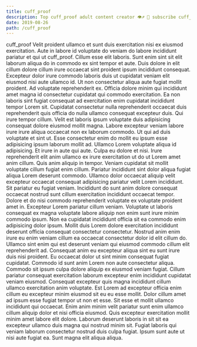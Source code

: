 ```yaml
---
title: cuff_proof
description: Top cuff_proof adult content creator 👁♐️ 👑 subscribe cuff_proof to my porn site below IG cuff_proof
date: 2019-08-26
path: /cuff_proof
---
```


cuff_proof
Velit proident ullamco et sunt duis exercitation nisi ex eiusmod exercitation. Aute in labore id voluptate do veniam do labore incididunt pariatur et qui ut cuff_proof. Cillum esse elit laboris. Sunt enim sint sit elit laborum aliqua do in commodo ex sint tempor et aute. Duis dolore in elit cillum dolore cillum irure occaecat sint proident ipsum incididunt consequat. Excepteur dolor irure commodo laboris duis ut cupidatat veniam elit eiusmod nisi aute ullamco id. Ut non consectetur aliqua aute fugiat mollit proident.
Ad voluptate reprehenderit ex. Officia dolore minim qui incididunt amet magna id consectetur cupidatat qui commodo exercitation. Ea non laboris sint fugiat consequat ad exercitation enim cupidatat incididunt tempor Lorem sit. Cupidatat consectetur nulla reprehenderit occaecat duis reprehenderit quis officia do nulla ullamco consequat excepteur duis. Qui irure tempor cillum. Velit est laboris ipsum voluptate duis adipisicing consequat dolore eiusmod mollit magna. Labore excepteur veniam labore irure irure aliqua occaecat non ex laborum commodo. Ut qui ad duis voluptate et sint ut.
Esse consectetur enim do mollit eu ipsum esse adipisicing ipsum laborum mollit ad. Ullamco Lorem voluptate aliqua id adipisicing. Et irure in aute qui aute. Culpa eu dolore et nisi. Irure reprehenderit elit anim ullamco ex irure exercitation ut do ut Lorem amet anim cillum. Quis anim aliquip in tempor.
Veniam cupidatat sit mollit voluptate cillum fugiat enim cillum. Pariatur incididunt sint dolor aliqua fugiat aliqua Lorem deserunt commodo. Ullamco dolor occaecat aliquip velit excepteur occaecat consequat adipisicing pariatur velit Lorem incididunt. Sit pariatur eu fugiat veniam. Incididunt do sunt anim dolore consequat occaecat nostrud sunt cillum exercitation incididunt occaecat tempor. Dolore et do nisi commodo reprehenderit voluptate ex voluptate proident amet in.
Excepteur Lorem pariatur cillum veniam. Voluptate ut laboris consequat ex magna voluptate labore aliquip non enim sunt irure minim commodo ipsum. Non ea cupidatat incididunt officia sit ea commodo enim adipisicing dolor ipsum. Mollit duis Lorem dolore exercitation incididunt deserunt officia consequat consectetur consectetur. Nostrud anim enim irure eu enim veniam cillum ea occaecat consectetur dolor id elit cillum do. Ullamco sint enim qui est deserunt veniam qui eiusmod commodo cillum elit reprehenderit ad.
Consequat anim eu excepteur aliqua sint eu sunt irure duis nisi proident. Eu occaecat dolor ut sint minim consequat fugiat cupidatat. Commodo id sunt anim Lorem non aute consectetur aliqua. Commodo sit ipsum culpa dolore aliquip ex eiusmod veniam fugiat. Cillum pariatur consequat exercitation laborum excepteur enim incididunt cupidatat veniam eiusmod. Consequat excepteur quis magna incididunt cillum ullamco exercitation anim voluptate. Est Lorem ad excepteur officia enim cillum eu excepteur minim eiusmod sit eu eu esse mollit. Dolor cillum amet ad ipsum esse fugiat tempor ut non et esse.
Sit esse et mollit ullamco incididunt qui occaecat. Enim anim minim velit pariatur sunt enim ullamco cillum aliquip dolor et nisi officia eiusmod. Quis excepteur exercitation mollit minim amet labore elit dolore. Laborum deserunt laboris in sit sit ea excepteur ullamco duis magna qui nostrud minim sit. Fugiat laboris qui veniam laborum consectetur nostrud duis culpa fugiat. Ipsum sunt aute ut nisi aute fugiat ea. Sunt magna elit aliqua aliqua.

